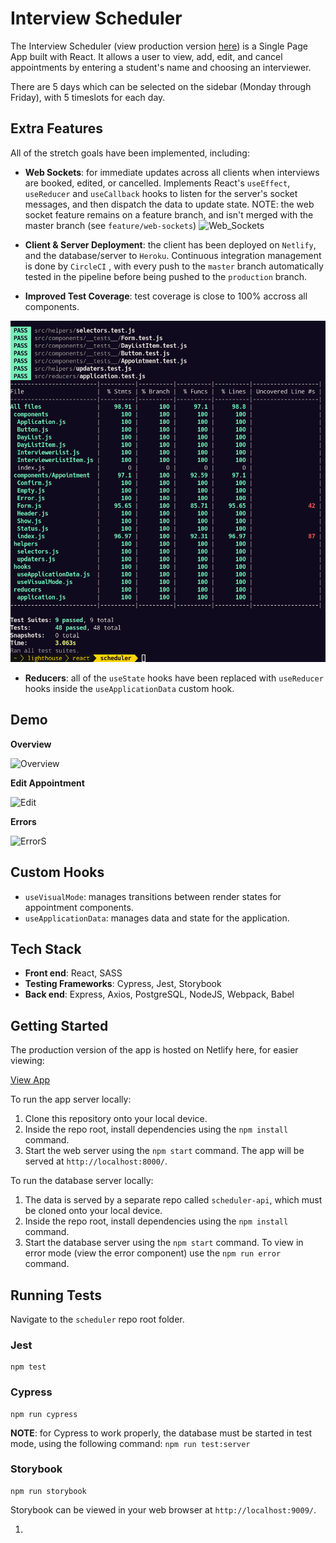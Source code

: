 # Interview Scheduler
 
The Interview Scheduler (view production version [here](https://63473f8c34a34f0dbb4ccedb--keen-tanuki-b4e906.netlify.app/)) is a Single Page App built with React.  It allows a user to view, add, edit, and cancel appointments by entering a student's name and choosing an interviewer.
 
There are 5 days which can be selected on the sidebar (Monday through Friday), with 5 timeslots for each day.
 
## Extra Features
All of the stretch goals have been implemented, including:
- **Web Sockets**:  for immediate updates across all clients when interviews are booked, edited, or cancelled.  Implements React's `useEffect`, `useReducer` and `useCallback` hooks to listen for the server's socket messages, and then dispatch the data to update state.
 NOTE: the web socket feature remains on a feature branch, and isn't merged with the master branch (see `feature/web-sockets`)
  ![Web_Sockets](/docs/web-sockets2.gif)
- **Client & Server Deployment**: the client has been deployed on `Netlify`, and the database/server to `Heroku`.  Continuous integration management is done by `CircleCI` , with every push to the `master` branch automatically tested in the pipeline before being pushed to the `production` branch.

- **Improved Test Coverage**: test coverage is close to 100% accross all components.

![Test_Coverage](/docs/test-coverage.png)

- **Reducers**: all of the `useState` hooks have been replaced with `useReducer` hooks inside the `useApplicationData` custom hook.

## Demo

**Overview**

![Overview](/docs/overview.gif)

**Edit Appointment**

![Edit](/docs/edit.gif)

**Errors**

![Error](docs/error-mode.gif)S
 
## Custom Hooks
- `useVisualMode`: manages transitions between render states for appointment components.
- `useApplicationData`: manages data and state for the application.

## Tech Stack
- **Front end**: React, SASS
- **Testing Frameworks**: Cypress, Jest, Storybook
- **Back end**: Express, Axios, PostgreSQL, NodeJS, Webpack, Babel
 
## Getting Started
 
The production version of the app is hosted on Netlify here, for easier viewing:
 
 [View App](https://63473f8c34a34f0dbb4ccedb--keen-tanuki-b4e906.netlify.app/)
 
To run the app server locally:
 
1. Clone this repository onto your local device.
2. Inside the repo root, install dependencies using the `npm install` command.
3. Start the web server using the `npm start` command. The app will be served at `http://localhost:8000/`.

To run the database server locally:
 
1. The data is served by a separate repo called `scheduler-api`, which must be cloned onto your local device. 
2. Inside the repo root, install dependencies using the `npm install` command.
3. Start the database server using the `npm start` command.  To view in error mode (view the error component) use the `npm run error` command.

 
## Running Tests
 
Navigate to the `scheduler` repo root folder.

### Jest
 
```
npm test
```
### Cypress

```
npm run cypress
```
**NOTE**: for Cypress to work properly, the database must be started in test mode, using the following command: `npm run test:server`

### Storybook
```
npm run storybook
```
 Storybook can be viewed in your web browser at `http://localhost:9009/`.


1. 